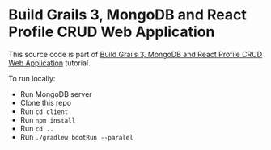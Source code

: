 # Build Grails 3, MongoDB and React Profile CRUD Web Application

This source code is part of [Build Grails 3, MongoDB and React Profile CRUD Web Application](https://www.djamware.com/post/5ab27b0880aca714d19d5b9b/build-grails-3-mongodb-and-react-profile-crud-web-application) tutorial.

To run locally:
* Run MongoDB server
* Clone this repo
* Run `cd client`
* Run `npm install`
* Run `cd ..`
* Run `./gradlew bootRun --paralel`
